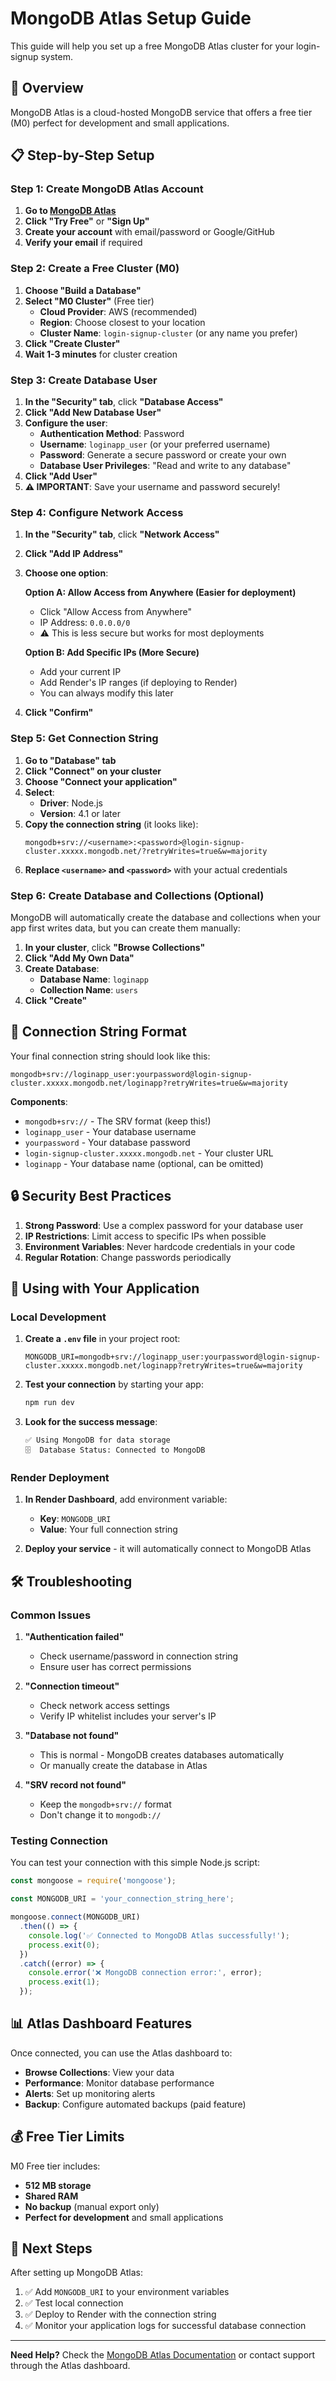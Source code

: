 # MongoDB Atlas Setup Guide

This guide will help you set up a free MongoDB Atlas cluster for your login-signup system.

## 🎯 Overview

MongoDB Atlas is a cloud-hosted MongoDB service that offers a free tier (M0) perfect for development and small applications.

## 📋 Step-by-Step Setup

### Step 1: Create MongoDB Atlas Account

1. **Go to [MongoDB Atlas](https://www.mongodb.com/cloud/atlas)**
2. **Click "Try Free"** or **"Sign Up"**
3. **Create your account** with email/password or Google/GitHub
4. **Verify your email** if required

### Step 2: Create a Free Cluster (M0)

1. **Choose "Build a Database"**
2. **Select "M0 Cluster"** (Free tier)
   - **Cloud Provider**: AWS (recommended)
   - **Region**: Choose closest to your location
   - **Cluster Name**: `login-signup-cluster` (or any name you prefer)
3. **Click "Create Cluster"**
4. **Wait 1-3 minutes** for cluster creation

### Step 3: Create Database User

1. **In the "Security" tab**, click **"Database Access"**
2. **Click "Add New Database User"**
3. **Configure the user**:
   - **Authentication Method**: Password
   - **Username**: `loginapp_user` (or your preferred username)
   - **Password**: Generate a secure password or create your own
   - **Database User Privileges**: "Read and write to any database"
4. **Click "Add User"**
5. **⚠️ IMPORTANT**: Save your username and password securely!

### Step 4: Configure Network Access

1. **In the "Security" tab**, click **"Network Access"**
2. **Click "Add IP Address"**
3. **Choose one option**:
   
   **Option A: Allow Access from Anywhere (Easier for deployment)**
   - Click "Allow Access from Anywhere"
   - IP Address: `0.0.0.0/0`
   - ⚠️ This is less secure but works for most deployments
   
   **Option B: Add Specific IPs (More Secure)**
   - Add your current IP
   - Add Render's IP ranges (if deploying to Render)
   - You can always modify this later

4. **Click "Confirm"**

### Step 5: Get Connection String

1. **Go to "Database" tab**
2. **Click "Connect" on your cluster**
3. **Choose "Connect your application"**
4. **Select**:
   - **Driver**: Node.js
   - **Version**: 4.1 or later
5. **Copy the connection string** (it looks like):
   ```
   mongodb+srv://<username>:<password>@login-signup-cluster.xxxxx.mongodb.net/?retryWrites=true&w=majority
   ```
6. **Replace `<username>` and `<password>`** with your actual credentials

### Step 6: Create Database and Collections (Optional)

MongoDB will automatically create the database and collections when your app first writes data, but you can create them manually:

1. **In your cluster**, click **"Browse Collections"**
2. **Click "Add My Own Data"**
3. **Create Database**:
   - **Database Name**: `loginapp`
   - **Collection Name**: `users`
4. **Click "Create"**

## 🔧 Connection String Format

Your final connection string should look like this:
```
mongodb+srv://loginapp_user:yourpassword@login-signup-cluster.xxxxx.mongodb.net/loginapp?retryWrites=true&w=majority
```

**Components**:
- `mongodb+srv://` - The SRV format (keep this!)
- `loginapp_user` - Your database username
- `yourpassword` - Your database password
- `login-signup-cluster.xxxxx.mongodb.net` - Your cluster URL
- `loginapp` - Your database name (optional, can be omitted)

## 🔒 Security Best Practices

1. **Strong Password**: Use a complex password for your database user
2. **IP Restrictions**: Limit access to specific IPs when possible
3. **Environment Variables**: Never hardcode credentials in your code
4. **Regular Rotation**: Change passwords periodically

## 🚀 Using with Your Application

### Local Development

1. **Create a `.env` file** in your project root:
   ```env
   MONGODB_URI=mongodb+srv://loginapp_user:yourpassword@login-signup-cluster.xxxxx.mongodb.net/loginapp?retryWrites=true&w=majority
   ```

2. **Test your connection** by starting your app:
   ```bash
   npm run dev
   ```

3. **Look for the success message**:
   ```
   ✅ Using MongoDB for data storage
   🗄️  Database Status: Connected to MongoDB
   ```

### Render Deployment

1. **In Render Dashboard**, add environment variable:
   - **Key**: `MONGODB_URI`
   - **Value**: Your full connection string

2. **Deploy your service** - it will automatically connect to MongoDB Atlas

## 🛠️ Troubleshooting

### Common Issues

1. **"Authentication failed"**
   - Check username/password in connection string
   - Ensure user has correct permissions

2. **"Connection timeout"**
   - Check network access settings
   - Verify IP whitelist includes your server's IP

3. **"Database not found"**
   - This is normal - MongoDB creates databases automatically
   - Or manually create the database in Atlas

4. **"SRV record not found"**
   - Keep the `mongodb+srv://` format
   - Don't change it to `mongodb://`

### Testing Connection

You can test your connection with this simple Node.js script:

```javascript
const mongoose = require('mongoose');

const MONGODB_URI = 'your_connection_string_here';

mongoose.connect(MONGODB_URI)
  .then(() => {
    console.log('✅ Connected to MongoDB Atlas successfully!');
    process.exit(0);
  })
  .catch((error) => {
    console.error('❌ MongoDB connection error:', error);
    process.exit(1);
  });
```

## 📊 Atlas Dashboard Features

Once connected, you can use the Atlas dashboard to:
- **Browse Collections**: View your data
- **Performance**: Monitor database performance
- **Alerts**: Set up monitoring alerts
- **Backup**: Configure automated backups (paid feature)

## 💰 Free Tier Limits

M0 Free tier includes:
- **512 MB storage**
- **Shared RAM**
- **No backup** (manual export only)
- **Perfect for development** and small applications

## 🔄 Next Steps

After setting up MongoDB Atlas:
1. ✅ Add `MONGODB_URI` to your environment variables
2. ✅ Test local connection
3. ✅ Deploy to Render with the connection string
4. ✅ Monitor your application logs for successful database connection

---

**Need Help?** Check the [MongoDB Atlas Documentation](https://docs.atlas.mongodb.com/) or contact support through the Atlas dashboard.
